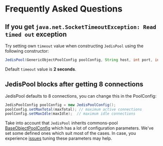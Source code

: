 # Frequently Asked Questions

## If you get `java.net.SocketTimeoutException: Read timed out` exception

Try setting own `timeout` value when constructing `JedisPool` using the following constructor:
```java
JedisPool(GenericObjectPoolConfig poolConfig, String host, int port, int timeout)
```

Default `timeout` value is **2 seconds**.

## JedisPool blocks after getting 8 connections

JedisPool defaults to 8 connections, you can change this in the PoolConfig:

```java
JedisPoolConfig poolConfig = new JedisPoolConfig();
poolConfig.setMaxTotal(maxTotal); // maximum active connections
poolConfig.setMaxIdle(maxIdle);  // maximum idle connections
```

Take into account that `JedisPool` inherits commons-pool [BaseObjectPoolConfig](https://commons.apache.org/proper/commons-pool/api-2.3/org/apache/commons/pool2/impl/BaseObjectPoolConfig.html) which has a lot of configuration parameters. 
We've set some defined ones which suit most of the cases. In case, you experience [issues](https://github.com/xetorthio/jedis/issues?utf8=%E2%9C%93&q=is%3Aissue+is%3Aopen+JedisPool) tuning these parameters may help.